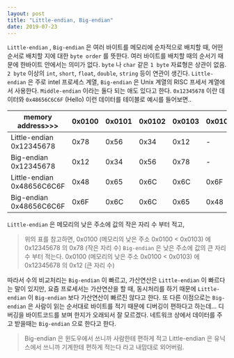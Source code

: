 ```yaml
---
layout: post
title: "Little-endian, Big-endian"
date: 2019-07-23
---
```


`Little-endian` , `Big-endian` 은 여러 바이트를 메모리에 순차적으로 배치할 때, 어떤 순서로 배치할 지에 대한 `byte order` 를 뜻한다. 여러 바이트를 배치할 때의 순서기 때문에 한바이트 안에서는 의미가 없다. `byte` 나 `char` 같은 `1 byte` 자료형은 상관이 없음. `2 byte` 이상의 `int`, `short`, `float`, `double`, `string` 등이 연관이 생긴다.
`Little-endian` 은 주로 intel 프로세스 계열,
`Big-endian` 은 Unix 계열의 RISC 프세서 계열에서 사용한다.
`Middle-endian` 이라는 둘다 되는 애도 있다고 한다.
`0x12345678` 이란 데이터와 `0x48656C6C6F` (Hello) 이런 데이터를 테이블로 예시를 들어보면..

<style>
/*table, td, th {
  border: 1px solid black;
  border-collapse: collapse;
}*/
</style>

<table class="pure-table">
  <thead>
    <tr>
      <th>memory address>>></th>
      <th>0x0100</th>
      <th>0x0101</th>
      <th>0x0102</th>
      <th>0x0103</th>
      <th>0x0104</th>
    </tr>
  </thead>
  <tbody>
    <tr>
      <td>Little-endian 0x12345678</td>
      <td>0x78</td>
      <td>0x56</td>
      <td>0x34</td>
      <td>0x12</td>
      <td> - </td>
    </tr>
    <tr>
      <td>Big-endian 0x12345678</td>
      <td>0x12</td>
      <td>0x34</td>
      <td>0x56</td>
      <td>0x78</td>
      <td> - </td>
    </tr>
    <tr>
      <td>Little-endian 0x48656C6C6F</td>
      <td>0x48</td>
      <td>0x65</td>
      <td>0x6C</td>
      <td>0x6C</td>
      <td>0x6F</td>
    </tr>
    <tr>
      <td>Big-endian 0x48656C6C6F</td>
      <td>0x6F</td>
      <td>0x6C</td>
      <td>0x6C</td>
      <td>0x65</td>
      <td>0x48</td>
    </tr>
  </tbody>
</table>

`Little-endian` 은 메모리의 낮은 주소에 값의 작은 자리 수 부터 적고,
> 위의 표를 참고하면,
0x0100 (메모리의 낮은 주소 0x0100 < 0x0103) 에 0x12345678 의 0x78 (작은 자리 수)
`Big-endian` 은 낮은 주소에 값의 큰 자리 수 부터 적는다.
> 0x0100 (메모리의 낮은 주소 0x0100 < 0x0103) 에 0x12345678 의 0x12 (큰 자리 수)

따라서 수의 비교처리는 `Big-endian` 이 빠르고, 가산연산은 `Little-endian` 이 빠르다는 말이 있지만,
요즘 프로세서는 가산연산을 할 때,  동시처리를 하기 때문에 `Little-endian` 이 `Big-endian` 보다 가산연산이 빠르진 않다고 한다.
또 다른 이점으로는 `Big-endian` 은 사람이 읽는 순서대로 바이트를 적기 때문에 디버깅이 편하다고 하는데... 디버깅을 바이트코드를 보며 한지가 오래되서 잘 모르겠다.
네트워크 상에서 데이터를 주고 받을때는 `Big-endian` 으로 한다고 한다.

> Big-endian 은 윈도우에서 쓰니까 사람한테 편하게 적고
Little-endian 은 유닉스에서 쓰니까 기계한테 편하게 적는다
라고 내맘대로 외어버림.
